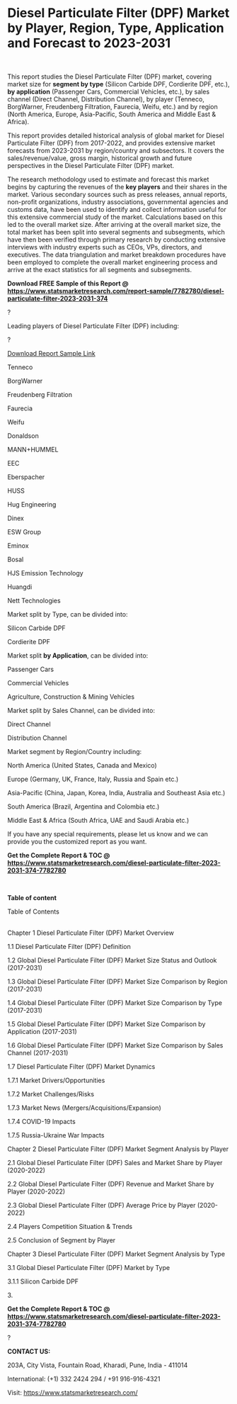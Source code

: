 <h1>Diesel Particulate Filter (DPF) Market by Player, Region, Type, Application and Forecast to 2023-2031</h1><br/><p>This report studies the Diesel Particulate Filter (DPF) market, covering market size for <strong>segment by type</strong> (Silicon Carbide DPF, Cordierite DPF, etc.), <strong>by application</strong> (Passenger Cars, Commercial Vehicles, etc.), by sales channel (Direct Channel, Distribution Channel), by player (Tenneco, BorgWarner, Freudenberg Filtration, Faurecia, Weifu, etc.) and by region (North America, Europe, Asia-Pacific, South America and Middle East & Africa).</p>
 
 
 
 <p>This report provides detailed historical analysis of global market for Diesel Particulate Filter (DPF) from 2017-2022, and provides extensive market forecasts from 2023-2031 by region/country and subsectors. It covers the sales/revenue/value, gross margin, historical growth and future perspectives in the Diesel Particulate Filter (DPF) market.</p>
 
 
 
 <p>The research methodology used to estimate and forecast this market begins by capturing the revenues of the <strong>key players</strong> and their shares in the market. Various secondary sources such as press releases, annual reports, non-profit organizations, industry associations, governmental agencies and customs data, have been used to identify and collect information useful for this extensive commercial study of the market. Calculations based on this led to the overall market size. After arriving at the overall market size, the total market has been split into several segments and subsegments, which have then been verified through primary research by conducting extensive interviews with industry experts such as CEOs, VPs, directors, and executives. The data triangulation and market breakdown procedures have been employed to complete the overall market engineering process and arrive at the exact statistics for all segments and subsegments.</p>
 
 
 
 <div><b>Download FREE Sample of this Report @ <a href="https://www.statsmarketresearch.com/download-free-sample/7782780/diesel-particulate-filter-2023-2031-374">https://www.statsmarketresearch.com/report-sample/7782780/diesel-particulate-filter-2023-2031-374</a></b></div>
 
 
 
 <p>? </p>
 
 
 
 <p>Leading players of Diesel Particulate Filter (DPF) including:</p>
 
 
 
 <p>? </p>
 
 
 
 <p><a href="https://www.statsmarketresearch.com/download-free-sample/7782780/diesel-particulate-filter-2023-2031-374">Download Report Sample Link</a></p>
 
 
 
 <p>Tenneco</p>
 
 
 
 <p>BorgWarner</p>
 
 
 
 <p>Freudenberg Filtration</p>
 
 
 
 <p>Faurecia</p>
 
 
 
 <p>Weifu</p>
 
 
 
 <p>Donaldson</p>
 
 
 
 <p>MANN+HUMMEL</p>
 
 
 
 <p>EEC</p>
 
 
 
 <p>Eberspacher</p>
 
 
 
 <p>HUSS</p>
 
 
 
 <p>Hug Engineering</p>
 
 
 
 <p>Dinex</p>
 
 
 
 <p>ESW Group</p>
 
 
 
 <p>Eminox</p>
 
 
 
 <p>Bosal</p>
 
 
 
 <p>HJS Emission Technology</p>
 
 
 
 <p>Huangdi</p>
 
 
 
 <p>Nett Technologies</p>
 
 
 
 <p>Market split by Type, can be divided into:</p>
 
 
 
 <p>Silicon Carbide DPF</p>
 
 
 
 <p>Cordierite DPF</p>
 
 
 
 <p>Market split <strong>by Application</strong>, can be divided into:</p>
 
 
 
 <p>Passenger Cars</p>
 
 
 
 <p>Commercial Vehicles</p>
 
 
 
 <p>Agriculture, Construction & Mining Vehicles</p>
 
 
 
 <p>Market split by Sales Channel, can be divided into:</p>
 
 
 
 <p>Direct Channel</p>
 
 
 
 <p>Distribution Channel</p>
 
 
 
 <p>Market segment by Region/Country including:</p>
 
 
 
 <p>North America (United States, Canada and Mexico)</p>
 
 
 
 <p>Europe (Germany, UK, France, Italy, Russia and Spain etc.)</p>
 
 
 
 <p>Asia-Pacific (China, Japan, Korea, India, Australia and Southeast Asia etc.)</p>
 
 
 
 <p>South America (Brazil, Argentina and Colombia etc.)</p>
 
 
 
 <p>Middle East & Africa (South Africa, UAE and Saudi Arabia etc.)</p>
 
 
 
 <p>If you have any special requirements, please let us know and we can provide you the customized report as you want.</p>
 
 
 
 <div><b>Get the Complete Report & TOC @ <a href="https://www.statsmarketresearch.com/diesel-particulate-filter-2023-2031-374-7782780">https://www.statsmarketresearch.com/diesel-particulate-filter-2023-2031-374-7782780</a></b></div>
 
 
 
 <p><br />
 
 <b>Table of content</b></p>
 
 
 
 <p>Table of Contents<br />
 
 <br />
 
 Chapter 1 Diesel Particulate Filter (DPF) Market Overview<br />
 
 1.1 Diesel Particulate Filter (DPF) Definition<br />
 
 1.2 Global Diesel Particulate Filter (DPF) Market Size Status and Outlook (2017-2031)<br />
 
 1.3 Global Diesel Particulate Filter (DPF) Market Size Comparison by Region (2017-2031)<br />
 
 1.4 Global Diesel Particulate Filter (DPF) Market Size Comparison by Type (2017-2031)<br />
 
 1.5 Global Diesel Particulate Filter (DPF) Market Size Comparison by Application (2017-2031)<br />
 
 1.6 Global Diesel Particulate Filter (DPF) Market Size Comparison by Sales Channel (2017-2031)<br />
 
 1.7 Diesel Particulate Filter (DPF) Market Dynamics<br />
 
 1.7.1 Market Drivers/Opportunities<br />
 
 1.7.2 Market Challenges/Risks<br />
 
 1.7.3 Market News (Mergers/Acquisitions/Expansion)<br />
 
 1.7.4 COVID-19 Impacts<br />
 
 1.7.5 Russia-Ukraine War Impacts<br />
 
 Chapter 2 Diesel Particulate Filter (DPF) Market Segment Analysis by Player<br />
 
 2.1 Global Diesel Particulate Filter (DPF) Sales and Market Share by Player (2020-2022)<br />
 
 2.2 Global Diesel Particulate Filter (DPF) Revenue and Market Share by Player (2020-2022)<br />
 
 2.3 Global Diesel Particulate Filter (DPF) Average Price by Player (2020-2022)<br />
 
 2.4 Players Competition Situation & Trends<br />
 
 2.5 Conclusion of Segment by Player<br />
 
 Chapter 3 Diesel Particulate Filter (DPF) Market Segment Analysis by Type<br />
 
 3.1 Global Diesel Particulate Filter (DPF) Market by Type<br />
 
 3.1.1 Silicon Carbide DPF<br />
 
 3.</p>
 
 
 
 <div><b>Get the Complete Report & TOC @ <a href="https://www.statsmarketresearch.com/diesel-particulate-filter-2023-2031-374-7782780">https://www.statsmarketresearch.com/diesel-particulate-filter-2023-2031-374-7782780</a></b></div>
 
 
 
 <p>? </p>
 
 
 
 <p><b>CONTACT US:</b><br />
 
 203A, City Vista, Fountain Road, Kharadi, Pune, India - 411014<br />
 
 International: (+1) 332 2424 294 / +91 916-916-4321<br />
 
 Visit: <a href="https://www.statsmarketresearch.com/">https://www.statsmarketresearch.com/</a></p>